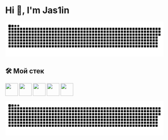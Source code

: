 # Hi 👋, I'm Jas1in  

![Snake animation](https://github.com/cattle4808/cattle4808/blob/main/Parad1st-snake.svg)

## 🛠️ Мой стек  
<p align="left">
  <img src="https://cdn.jsdelivr.net/gh/devicons/devicon/icons/python/python-original.svg" width="40" height="40"/>
  <img src="https://cdn.jsdelivr.net/gh/devicons/devicon/icons/fastapi/fastapi-original.svg" width="40" height="40"/>
  <img src="https://cdn.jsdelivr.net/gh/devicons/devicon/icons/django/django-plain.svg" width="40" height="40"/>
  <img src="https://cdn.jsdelivr.net/gh/devicons/devicon/icons/postgresql/postgresql-original.svg" width="40" height="40"/>
  <img src="https://cdn.jsdelivr.net/gh/devicons/devicon/icons/docker/docker-original.svg" width="40" height="40"/>
</p>


![Snake animation](https://github.com/cattle4808/cattle4808/blob/main/Parad1st-snake.svg)
